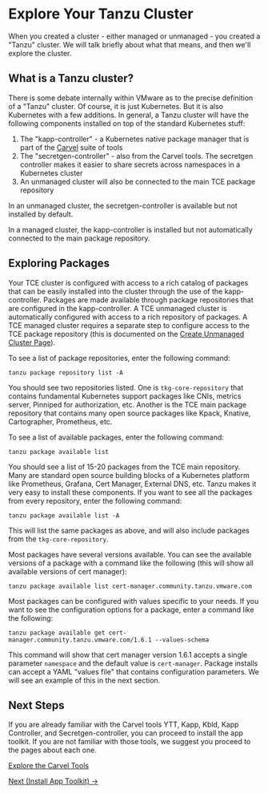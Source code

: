 # Explore Your Tanzu Cluster

When you created a cluster - either managed or unmanaged - you created a "Tanzu" cluster. We will talk briefly about what that
means, and then we'll explore the cluster.

## What is a Tanzu cluster?

There is some debate internally within VMware as to the precise definition of a "Tanzu" cluster. Of course, it is 
just Kubernetes. But it is also Kubernetes with a few additions. In general, a Tanzu cluster
will have the following components installed on top of the standard Kubernetes stuff:

1. The "kapp-controller" - a Kubernetes native package manager that is part of the [Carvel](https://carvel.dev/) suite of tools
1. The "secretgen-controller" - also from the Carvel tools. The secretgen controller makes it easier to share secrets across namespaces in a Kubernetes cluster
1. An unmanaged cluster will also be connected to the main TCE package repository

In an unmanaged cluster, the secretgen-controller is available but not installed by default.

In a managed cluster, the kapp-controller is installed but not automatically connected to the main package repository.

## Exploring Packages
Your TCE cluster is configured with access to a rich catalog of packages that can be easily
installed into the cluster through the use of the kapp-controller. Packages are made available through
package repositories that are configured in the kapp-controller. A TCE unmanaged cluster is automatically configured
with access to a rich repository of packages. A TCE managed cluster requires a separate step to configure access to
the TCE package repository (this is documented on the [Create Unmanaged Cluster Page](../01-creating-clusters/CreateUnmanagedCluster.md)).

To see a list of package repositories, enter the following command:

```shell
tanzu package repository list -A
```

You should see two repositories listed. One is `tkg-core-repository` that contains fundamental Kubernetes support packages like CNIs,
metrics server, Pinniped for authorization, etc. Another is the TCE main package repository that contains many open source packages
like Kpack, Knative, Cartographer, Prometheus, etc.

To see a list of available packages, enter the following command:

```shell
tanzu package available list
```

You should see a list of 15-20 packages from the TCE main repository. Many are standard open source building blocks of a
Kubernetes platform like Prometheus, Grafana, Cert Manager, External DNS, etc. Tanzu makes it very easy to install these
components. If you want to see all the packages from every repository, enter the following command:

```shell
tanzu package available list -A
```

This will list the same packages as above, and will also include packages from the `tkg-core-repository`.

Most packages have several versions available. You can see the available versions of a package with a command like the
following (this will show all available versions of cert manager):

```shell
tanzu package available list cert-manager.community.tanzu.vmware.com
```

Most packages can be configured with values specific to your needs. If you want to see the configuration options for
a package, enter a command like the following:

```shell
tanzu package available get cert-manager.community.tanzu.vmware.com/1.6.1 --values-schema
```

This command will show that cert manager version 1.6.1 accepts a single parameter `namespace` and the default
value is `cert-manager`. Package installs can accept a YAML "values file" that contains configuration parameters.
We will see an example of this in the next section.

## Next Steps

If you are already familiar with the Carvel tools YTT, Kapp, Kbld, Kapp Controller, and Secretgen-controller, you can proceed
to install the app toolkit. If you are not familiar with those tools, we suggest you proceed to the pages
about each one.

[Explore the Carvel Tools](../90-Carvel/README.md)

[Next (Install App Toolkit) -&gt;](../03-app-toolkit/README.md)
